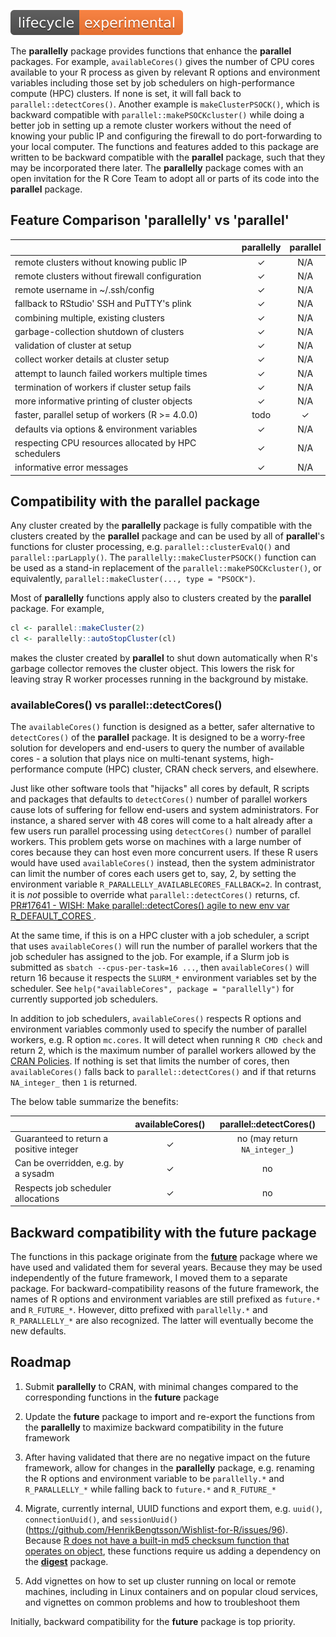 ![Life cycle: experimental](man/figures/lifecycle-experimental-orange.svg)

The **parallelly** package provides functions that enhance the **parallel** packages.  For example, `availableCores()` gives the number of CPU cores available to your R process as given by relevant R options and environment variables including those set by job schedulers on high-performance compute (HPC) clusters.  If none is set, it will fall back to `parallel::detectCores()`.  Another example is `makeClusterPSOCK()`, which is backward compatible with `parallel::makePSOCKcluster()` while doing a better job in setting up a remote cluster workers without the need of knowing your public IP and configuring the firewall to do port-forwarding to your local computer.  The functions and features added to this package are written to be backward compatible with the **parallel** package, such that they may be incorporated there later.  The **parallelly** package comes with an open invitation for the R Core Team to adopt all or parts of its code into the **parallel** package.


## Feature Comparison 'parallelly' vs 'parallel' 

|                                    |    parallelly   |  parallel  |
| ---------------------------------- | :-------------: | :--------: |
| remote clusters without knowing public IP            |   ✓  | N/A |
| remote clusters without firewall configuration       |   ✓  | N/A |
| remote username in ~/.ssh/config                     |   ✓  | N/A |
| fallback to RStudio' SSH and PuTTY's plink           |   ✓  | N/A |
| combining multiple, existing clusters                |   ✓  | N/A |
| garbage-collection shutdown of clusters              |   ✓  | N/A |
| validation of cluster at setup                       |   ✓  | N/A |
| collect worker details at cluster setup              |   ✓  | N/A |
| attempt to launch failed workers multiple times      |   ✓  | N/A |
| termination of workers if cluster setup fails        |   ✓  | N/A |
| more informative printing of cluster objects         |   ✓  | N/A |
| faster, parallel setup of workers (R >= 4.0.0)       | todo |  ✓  |
| defaults via options & environment variables         |   ✓  | N/A |
| respecting CPU resources allocated by HPC schedulers |   ✓  | N/A |
| informative error messages                           |   ✓  | N/A |


## Compatibility with the parallel package

Any cluster created by the **parallelly** package is fully compatible with the clusters created by the **parallel** package and can be used by all of **parallel**'s functions for cluster processing, e.g. `parallel::clusterEvalQ()` and `parallel::parLapply()`.  The `parallelly::makeClusterPSOCK()` function can be used as a stand-in replacement of the `parallel::makePSOCKcluster()`, or equivalently, `parallel::makeCluster(..., type = "PSOCK")`.

Most of **parallelly** functions apply also to clusters created by the **parallel** package.  For example,

```r
cl <- parallel::makeCluster(2)
cl <- parallelly::autoStopCluster(cl)
```

makes the cluster created by **parallel** to shut down automatically when R's garbage collector removes the cluster object.  This lowers the risk for leaving stray R worker processes running in the background by mistake.


### availableCores() vs parallel::detectCores()

The `availableCores()` function is designed as a better, safer alternative to `detectCores()` of the **parallel** package.  It is designed to be a worry-free solution for developers and end-users to query the number of available cores - a solution that plays nice on multi-tenant systems, high-performance compute (HPC) cluster, CRAN check servers, and elsewhere.

Just like other software tools that "hijacks" all cores by default, R scripts and packages that defaults to `detectCores()` number of parallel workers cause lots of suffering for fellow end-users and system administrators.  For instance, a shared server with 48 cores will come to a halt already after a few users run parallel processing using `detectCores()` number of parallel workers.  This problem gets worse on machines with a large number of cores because they can host even more concurrent users.  If these R users would have used `availableCores()` instead, then the system administrator can limit the number of cores each users get to, say, 2, by setting the environment variable `R_PARALLELLY_AVAILABLECORES_FALLBACK=2`.
In contrast, it is _not_ possible to override what `parallel::detectCores()` returns, cf. [PR#17641 - WISH: Make parallel::detectCores() agile to new env var R_DEFAULT_CORES ](https://bugs.r-project.org/bugzilla/show_bug.cgi?id=17641).

At the same time, if this is on a HPC cluster with a job scheduler, a script that uses `availableCores()` will run the number of parallel workers that the job scheduler has assigned to the job.  For example, if a Slurm job is submitted as `sbatch --cpus-per-task=16 ...`, then `availableCores()` will return 16 because it respects the `SLURM_*` environment variables set by the scheduler.  See `help("availableCores", package = "parallelly")` for currently supported job schedulers.

In addition to job schedulers, `availableCores()` respects R options and environment variables commonly used to specify the number of parallel workers, e.g. R option `mc.cores`.  It will detect when running `R CMD check` and return 2, which is the maximum number of parallel workers allowed by the [CRAN Policies](https://cran.r-project.org/web/packages/policies.html).  If nothing is set that limits the number of cores, then `availableCores()` falls back to `parallel::detectCores()` and if that returns `NA_integer_` then `1` is returned.

The below table summarize the benefits:

|                                         | availableCores() |    parallel::detectCores()    |
| --------------------------------------- | :--------------: | :---------------------------: |
| Guaranteed to return a positive integer |        ✓         | no (may return `NA_integer_`) |
| Can be overridden, e.g. by a sysadm     |        ✓         |              no              |
| Respects job scheduler allocations      |        ✓         |              no              |



## Backward compatibility with the future package

The functions in this package originate from the **[future](https://cran.r-project.org/package=future)** package where we have used and validated them for several years.  Because they may be used independently of the future framework, I moved them to a separate package.  For backward-compatibility reasons of the future framework, the names of R options and environment variables are still prefixed as `future.*` and `R_FUTURE_*`.  However, ditto prefixed with `parallelly.*` and `R_PARALLELLY_*` are also recognized.  The latter will eventually become the new defaults.


## Roadmap

1. Submit **parallelly** to CRAN, with minimal changes compared to the corresponding functions in the **future** package

2. Update the **future** package to import and re-export the functions from the **parallelly** to maximize backward compatibility in the future framework

3. After having validated that there are no negative impact on the future framework, allow for changes in the **parallelly** package, e.g. renaming the R options and environment variable to be `parallelly.*` and `R_PARALLELLY_*` while falling back to `future.*` and `R_FUTURE_*`

4. Migrate, currently internal, UUID functions and export them, e.g. `uuid()`, `connectionUuid()`, and `sessionUuid()` (https://github.com/HenrikBengtsson/Wishlist-for-R/issues/96).  Because [R does not have a built-in md5 checksum function that operates on object](https://github.com/HenrikBengtsson/Wishlist-for-R/issues/21), these functions require us adding a dependency on the **[digest](https://cran.r-project.org/package=digest)** package.

5. Add vignettes on how to set up cluster running on local or remote machines, including in Linux containers and on popular cloud services, and vignettes on common problems and how to troubleshoot them

Initially, backward compatibility for the **future** package is top priority.
